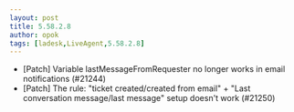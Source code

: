 ```yaml
---
layout: post
title: 5.58.2.8
author: opok
tags: [ladesk,LiveAgent,5.58.2.8]
---
```


- [Patch] Variable lastMessageFromRequester no longer works in email notifications (#21244)
- [Patch] The rule: "ticket created/created from email" + "Last conversation message/last message" setup doesn't work (#21250)
